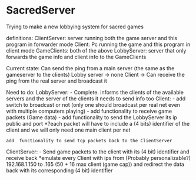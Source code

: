 # SacredServer
Trying to make a new lobbying system for sacred games

definitions:
  ClientServer: server running both the game server and this program in forwarder mode
  Client: Pc running the game and this program in client mode
  GameClients: both of the above
  LobbyServer: server that only forwards the game info and client info to the GameClients

Current state:
  Can send the ping from a main server (the same as the gameserver to the clients)
  Lobby server -> none
  Client -> Can receive the ping from the real server and broadcast it

Need to do:
  LobbyServer:
    - Complete. informs the clients of the available servers and the server of the clients it needs to send info too
  Client:
    - add switch to broadcast or not (only one should broadcast per real net even with multiple computers playing)
    - add functionality to receive game packets (Game data) 
    - add functionality to send the LobbyServer its ip public and port
        *?each packet will have to include a (4 bits) identifier of the client and we will only need one main client per net
        
    add  functionality to send tcp packets back to the ClientServer
   
  ClientServer:
    - Send game packets to the client with its (4 bit) identifier and receive back
      *emulate every Client with ips from (Probably personalizable?) 192.168.1.150 to .165 (50 + 16 max client (game cap)) and redirect the data back with its corresponding (4 bit) identifier
    
